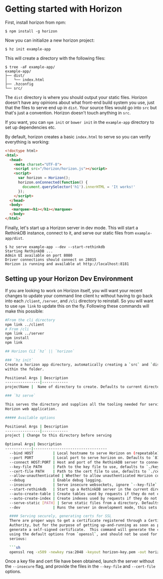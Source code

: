 # Getting started with Horizon

First, install horizon from npm:

```
$ npm install -g horizon
```

Now you can initialize a new horizon project:

```
$ hz init example-app
```

This will create a directory with the following files:

```
$ tree -aF example-app/
example-app/
├── dist/
│   └── index.html
├── .hzconfig
└── src/
```

The `dist` directory is where you should output your static
files. Horizon doesn't have any opinions about what front-end build
system you use, just that the files to serve end up in `dist`. Your
source files would go into `src` but that's just a convention. Horizon
doesn't touch anything in `src`.

If you want, you can `npm init` or `bower init` in the `example-app`
directory to set up dependencies etc.

By default, horizon creates a basic `index.html` to serve so you can
verify everything is working:

```html
<!doctype html>
<html>
  <head>
    <meta charset="UTF-8">
    <script src="/horizon/horizon.js"></script>
    <script>
      var horizon = Horizon();
      horizon.onConnected(function() {
        document.querySelector('h1').innerHTML = 'It works!'
      });
    </script>
  </head>
  <body>
   <marquee><h1></h1></marquee>
  </body>
</html>
```

Finally, let's start up a Horizon server in dev mode. This will start
a RethinkDB instance, connect to it, and serve our static files from
`example-app/dist`.

```
$ hz serve example-app --dev --start-rethinkdb
Starting RethinkDB ...
Admin UI available on port 8080
Driver connections should connect on 28015
Horizon is running and available at http://localhost:8181
```

## Setting up your Horizon Dev Environment

If you are looking to work on Horizon itself, you will want your recent
changes to update your command line client `hz` without having to go back
into each `/client`, `/server`, and `/cli` directory to reinstall. So you
will want to use `npm link` to update this on the fly. Following these
commands will make this possible:

```bash
#From the cli directory
npm link ../client
# From /cli
npm link ../server
npm install
npm link

## Horizon CLI `hz` || `horizon`

### `hz init`
Create a horizon app directory, automatically creating a `src` and `dist` directory
within the folder.

Positional Args | Description
----------------|------------
projectName |  Name of directory to create. Defaults to current directory

### `hz serve`

This serves the directory and supplies all the tooling needed for serving a
Horizon web application.

##### Available options

Positional Args | Description
----------------|------------
project | Change to this directory before serving

Optional Args| Description
------------|----------------------------------
  --bind HOST         | Local hostname to serve Horizon on (repeatable).
  --port PORT         | Local port to serve horizon on. Defaults to `8181`.
  --connect HOST:PORT | Host and port of the RethinkDB server to connect to. Defaults to localhost:28015
  --key-file PATH     | Path to the key file to use, defaults to `./key.pem`.
  --cert-file PATH    | Path to the cert file to use, defaults to `./cert.pem`.
  --allow-unauthenticated | Whether to allow unauthenticated Horizon connections.
  --debug             | Enable debug logging.
  --insecure          | Serve insecure websockets, ignore `--key-file` and `--cert-file`.
  --start-rethinkdb   | Start up a RethinkDB server in the current directory
  --auto-create-table | Create tables used by requests if they do not exist
  --auto-create-index | Create indexes used by requests if they do not exist
  --serve-static [PATH] | Serve static files from a directory. Defaults to `dist`.
  --dev               | Runs the server in development mode, this sets `--debug`, `--insecure`, `--auto-create-tables`, and `--auto-create-indexes`.

  #### Serving securely, generating certs for SSL
  There are proper ways to get a certificate registered through a Certificate
  Authority, but for the purpose of getting up-and-running as soon as possible,
  generate a self-signed certificate.  This command will generate the certificate
  using the default options from `openssl`, and should not be used for anything
  serious:

  ```sh
  openssl req -x509 -newkey rsa:2048 -keyout horizon-key.pem -out horizon-cert.pem -days 365 -nodes -batch
  ```

  Once a key file and cert file have been obtained, launch the server without the `--insecure`
  flag, and provide the files in the `--key-file` and `--cert-file` options.
